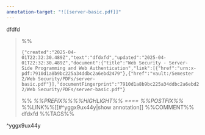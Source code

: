 ```yaml
---
annotation-target: "![[server-basic.pdf]]"
---
```

dfdfd

>%%
>```annotation-json
>{"created":"2025-04-01T22:32:30.489Z","text":"dfdxfd","updated":"2025-04-01T22:32:30.489Z","document":{"title":"Web Security - Server-Side Programming and Web Authentication","link":[{"href":"urn:x-pdf:7910d1a8b9bc225a34ddbc2a6ebd2479"},{"href":"vault:/Semester 2/Web Security/PDFs/server-basic.pdf"}],"documentFingerprint":"7910d1a8b9bc225a34ddbc2a6ebd2479"},"uri":"vault:/Semester 2/Web Security/PDFs/server-basic.pdf"}
>```
>%%
>*%%PREFIX%%%%HIGHLIGHT%% ==== %%POSTFIX%%*
>%%LINK%%[[#^yggx9ux44y|show annotation]]
>%%COMMENT%%
>dfdxfd
>%%TAGS%%
>
^yggx9ux44y

